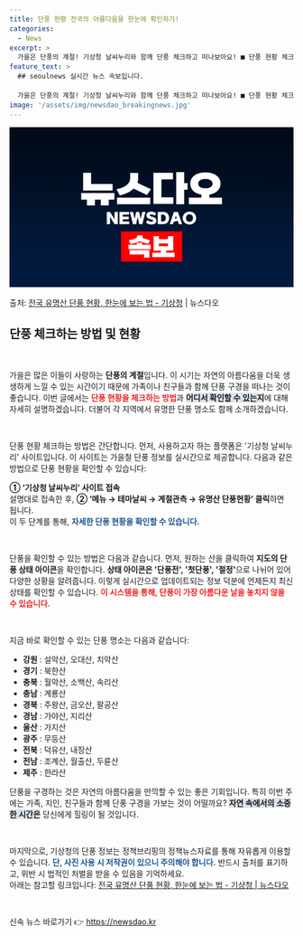 ```yaml
---
title: 단풍 현황 전국의 아름다움을 한눈에 확인하기!
categories:
  - News
excerpt: >
  가을은 단풍의 계절! 기상청 날씨누리와 함께 단풍 체크하고 떠나보아요! ■ 단풍 현황 체크하는 방법  기상청…
feature_text: >
  ## seoulnews 실시간 뉴스 속보입니다.

  가을은 단풍의 계절! 기상청 날씨누리와 함께 단풍 체크하고 떠나보아요! ■ 단풍 현황 체크하는 방법  기상청…
image: '/assets/img/newsdao_breakingnews.jpg'
---
```


![뉴스다오 속보](/assets/img/newsdao_breakingnews.jpg)

<p>출처: <a href="https://newsdao.kr/2336" rel="dofollow">전국 유명산 단풍 현황, 한눈에 보는 법 - 기상청</a> | 뉴스다오</p>

<h2 data-ke-size="size26">단풍 체크하는 방법 및 현황</h2>

<p data-ke-size="size16">&nbsp;</p>

가을은 많은 이들이 사랑하는 <b>단풍의 계절</b>입니다. 이 시기는 자연의 아름다움을 더욱 생생하게 느낄 수 있는 시간이기 때문에 가족이나 친구들과 함께 단풍 구경을 떠나는 것이 좋습니다. 이번 글에서는 <b><span style="color: #ee2323;">단풍 현황을 체크하는 방법</span></b>과 <b><span style="background-color: #21538527;">어디서 확인할 수 있는지</span></b>에 대해 자세히 설명하겠습니다. 더불어 각 지역에서 유명한 단풍 명소도 함께 소개하겠습니다.

<p data-ke-size="size16">&nbsp;</p>

단풍 현황 체크하는 방법은 간단합니다. 먼저, 사용하고자 하는 플랫폼은 '기상청 날씨누리' 사이트입니다. 이 사이트는 가을철 단풍 정보를 실시간으로 제공합니다. 다음과 같은 방법으로 단풍 현황을 확인할 수 있습니다:

<b>① ‘기상청 날씨누리’ 사이트 접속</b><br>
설명대로 접속한 후, 
<b>② ‘메뉴 → 테마날씨 → 계절관측 → 유명산 단풍현황’ 클릭</b>하면 됩니다.<br>
이 두 단계를 통해, <b><span style="color: #1a5490;">자세한 단풍 현황을 확인할 수 있습니다.</span></b>

<p data-ke-size="size16">&nbsp;</p>

단풍을 확인할 수 있는 방법은 다음과 같습니다. 먼저, 원하는 산을 클릭하여 <b>지도의 단풍 상태 아이콘</b>을 확인합니다. <b>상태 아이콘은 '단풍전', '첫단풍', '절정'</b>으로 나뉘어 있어 다양한 상황을 알려줍니다. 이렇게 실시간으로 업데이트되는 정보 덕분에 언제든지 최신 상태를 확인할 수 있습니다. <b><span style="color: #ee2323;">이 시스템을 통해, 단풍이 가장 아름다운 날을 놓치지 않을 수 있습니다.</span></b>

<p data-ke-size="size16">&nbsp;</p>

지금 바로 확인할 수 있는 단풍 명소는 다음과 같습니다:

<ul>
<li><b>강원</b> : 설악산, 오대산, 치악산</li>
<li><b>경기</b> : 북한산</li>
<li><b>충북</b> : 월악산, 소백산, 속리산</li>
<li><b>충남</b> : 계룡산</li>
<li><b>경북</b> : 주왕산, 금오산, 팔공산</li>
<li><b>경남</b> : 가야산, 지리산</li>
<li><b>울산</b> : 가지산</li>
<li><b>광주</b> : 무등산</li>
<li><b>전북</b> : 덕유산, 내장산</li>
<li><b>전남</b> : 조계산, 월출산, 두륜산</li>
<li><b>제주</b> : 한라산</li>
</ul>

단풍을 구경하는 것은 자연의 아름다움을 만끽할 수 있는 좋은 기회입니다. 특히 이번 주에는 가족, 지인, 친구들과 함께 단풍 구경을 가보는 것이 어떨까요? <b><span style="background-color: #21538527;">자연 속에서의 소중한 시간은</span></b> 당신에게 힐링이 될 것입니다. 

<p data-ke-size="size16">&nbsp;</p>

마지막으로, 기상청의 단풍 정보는 정책브리핑의 정책뉴스자료를 통해 자유롭게 이용할 수 있습니다. <b><span style="color: #1a5490;">단, 사진 사용 시 저작권이 있으니 주의해야 합니다.</span></b> 반드시 출처를 표기하고, 위반 시 법적인 처벌을 받을 수 있음을 기억하세요. <br>아래는 참고할 링크입니다: <a href="https://newsdao.kr/2336" target="_blank">전국 유명산 단풍 현황, 한눈에 보는 법 - 기상청 | 뉴스다오</a> 

<p data-ke-size="size16">&nbsp;</p> 

신속 뉴스 바로가기 👉 <a href="https://newsdao.kr" rel="dofollow">https://newsdao.kr</a>


